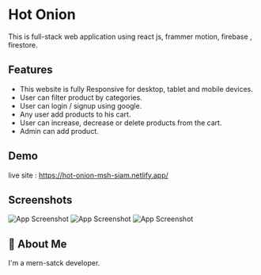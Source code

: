 
# Hot Onion

This is full-stack web application using react js, frammer motion, firebase , firestore.



## Features

- This website is fully Responsive for desktop, tablet and mobile devices.  
- User can filter product by categories. 
- User can login / signup using google. 
- Any user add products to his cart.
- User can increase, decrease or delete products from the cart.
- Admin can add product.



## Demo

live site : https://hot-onion-msh-siam.netlify.app/



## Screenshots

![App Screenshot](https://i.ibb.co/bvzrxqR/Fire-Shot-Capture-023-Hot-Onion-hot-onion-msh-siam-netlify-app.png
)
![App Screenshot](https://i.ibb.co/7G81JfJ/Fire-Shot-Capture-024-Hot-Onion-hot-onion-msh-siam-netlify-app.png
)
![App Screenshot](https://i.ibb.co/61SpM1v/Fire-Shot-Capture-025-Hot-Onion-hot-onion-msh-siam-netlify-app.png
)




## 🚀 About Me
I'm a mern-satck developer. 

